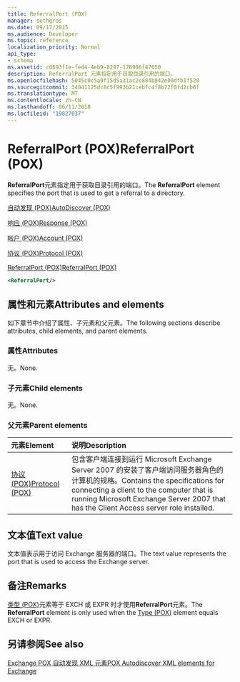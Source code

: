 ```yaml
---
title: ReferralPort (POX)
manager: sethgros
ms.date: 09/17/2015
ms.audience: Developer
ms.topic: reference
localization_priority: Normal
api_type:
- schema
ms.assetid: cd693f1e-fed4-4eb9-8297-178906f47050
description: ReferralPort 元素指定用于获取目录引用的端口。
ms.openlocfilehash: 5045c0c5a9f15d5a31ac2e884b942e00dfb1f520
ms.sourcegitcommit: 34041125dc8c5f993b21cebfc4f8b72f0fd2cb6f
ms.translationtype: MT
ms.contentlocale: zh-CN
ms.lasthandoff: 06/11/2018
ms.locfileid: "19827037"
---
```

# <a name="referralport-pox"></a><span data-ttu-id="42457-103">ReferralPort (POX)</span><span class="sxs-lookup"><span data-stu-id="42457-103">ReferralPort (POX)</span></span>

<span data-ttu-id="42457-104">**ReferralPort**元素指定用于获取目录引用的端口。</span><span class="sxs-lookup"><span data-stu-id="42457-104">The **ReferralPort** element specifies the port that is used to get a referral to a directory.</span></span> 
  
[<span data-ttu-id="42457-105">自动发现 (POX)</span><span class="sxs-lookup"><span data-stu-id="42457-105">AutoDiscover (POX)</span></span>](autodiscover-pox.md)
  
[<span data-ttu-id="42457-106">响应 (POX)</span><span class="sxs-lookup"><span data-stu-id="42457-106">Response (POX)</span></span>](response-pox.md)
  
[<span data-ttu-id="42457-107">帐户 (POX)</span><span class="sxs-lookup"><span data-stu-id="42457-107">Account (POX)</span></span>](account-pox.md)
  
[<span data-ttu-id="42457-108">协议 (POX)</span><span class="sxs-lookup"><span data-stu-id="42457-108">Protocol (POX)</span></span>](protocol-pox.md)
  
[<span data-ttu-id="42457-109">ReferralPort (POX)</span><span class="sxs-lookup"><span data-stu-id="42457-109">ReferralPort (POX)</span></span>](referralport-pox.md)
  
```xml
<ReferralPort/>
```

## <a name="attributes-and-elements"></a><span data-ttu-id="42457-110">属性和元素</span><span class="sxs-lookup"><span data-stu-id="42457-110">Attributes and elements</span></span>

<span data-ttu-id="42457-111">如下章节中介绍了属性、子元素和父元素。</span><span class="sxs-lookup"><span data-stu-id="42457-111">The following sections describe attributes, child elements, and parent elements.</span></span>
  
### <a name="attributes"></a><span data-ttu-id="42457-112">属性</span><span class="sxs-lookup"><span data-stu-id="42457-112">Attributes</span></span>

<span data-ttu-id="42457-113">无。</span><span class="sxs-lookup"><span data-stu-id="42457-113">None.</span></span>
  
### <a name="child-elements"></a><span data-ttu-id="42457-114">子元素</span><span class="sxs-lookup"><span data-stu-id="42457-114">Child elements</span></span>

<span data-ttu-id="42457-115">无。</span><span class="sxs-lookup"><span data-stu-id="42457-115">None.</span></span>
  
### <a name="parent-elements"></a><span data-ttu-id="42457-116">父元素</span><span class="sxs-lookup"><span data-stu-id="42457-116">Parent elements</span></span>

|<span data-ttu-id="42457-117">**元素**</span><span class="sxs-lookup"><span data-stu-id="42457-117">**Element**</span></span>|<span data-ttu-id="42457-118">**说明**</span><span class="sxs-lookup"><span data-stu-id="42457-118">**Description**</span></span>|
|:-----|:-----|
|[<span data-ttu-id="42457-119">协议 (POX)</span><span class="sxs-lookup"><span data-stu-id="42457-119">Protocol (POX)</span></span>](protocol-pox.md) <br/> |<span data-ttu-id="42457-120">包含客户端连接到运行 Microsoft Exchange Server 2007 的安装了客户端访问服务器角色的计算机的规格。</span><span class="sxs-lookup"><span data-stu-id="42457-120">Contains the specifications for connecting a client to the computer that is running Microsoft Exchange Server 2007 that has the Client Access server role installed.</span></span>  <br/> |
   
## <a name="text-value"></a><span data-ttu-id="42457-121">文本值</span><span class="sxs-lookup"><span data-stu-id="42457-121">Text value</span></span>

<span data-ttu-id="42457-122">文本值表示用于访问 Exchange 服务器的端口。</span><span class="sxs-lookup"><span data-stu-id="42457-122">The text value represents the port that is used to access the Exchange server.</span></span>
  
## <a name="remarks"></a><span data-ttu-id="42457-123">备注</span><span class="sxs-lookup"><span data-stu-id="42457-123">Remarks</span></span>

<span data-ttu-id="42457-124">[类型 (POX)](type-pox.md)元素等于 EXCH 或 EXPR 时才使用**ReferralPort**元素。</span><span class="sxs-lookup"><span data-stu-id="42457-124">The **ReferralPort** element is only used when the [Type (POX)](type-pox.md) element equals EXCH or EXPR.</span></span> 
  
## <a name="see-also"></a><span data-ttu-id="42457-125">另请参阅</span><span class="sxs-lookup"><span data-stu-id="42457-125">See also</span></span>



[<span data-ttu-id="42457-126">Exchange POX 自动发现 XML 元素</span><span class="sxs-lookup"><span data-stu-id="42457-126">POX Autodiscover XML elements for Exchange</span></span>](pox-autodiscover-xml-elements-for-exchange.md)

